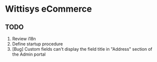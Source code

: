 # Wittisys eCommerce

## TODO

1. Review i18n
2. Define startup procedure
3. [Bug] Custom fields can't display the field title in "Address" section of the Admin portal